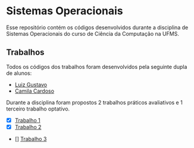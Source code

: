 # Sistemas Operacionais

Esse repositório contém os códigos desenvolvidos durante a disciplina de Sistemas Operacionais do curso de Ciência da Computação na UFMS.

## Trabalhos

Todos os códigos dos trabalhos foram desenvolvidos pela seguinte dupla de alunos: 

- [Luiz Gustavo](https://github.com/luizgustavojunqueira)
- [Camila Cardoso](https://github.com/camilacaceres1d)

Durante a disciplina foram propostos 2 trabalhos práticos avaliativos e 1 terceiro trabalho optativo.

- [X] [Trabalho 1](https://github.com/luizgustavojunqueira/SistemasOperacionais/tree/main/Trabalho1)
- [X] [Trabalho 2](https://github.com/luizgustavojunqueira/SistemasOperacionais/tree/main/Trabalho2)
- [] [Trabalho 3](https://github.com/luizgustavojunqueira/SistemasOperacionais/tree/main/Trabalho3)
